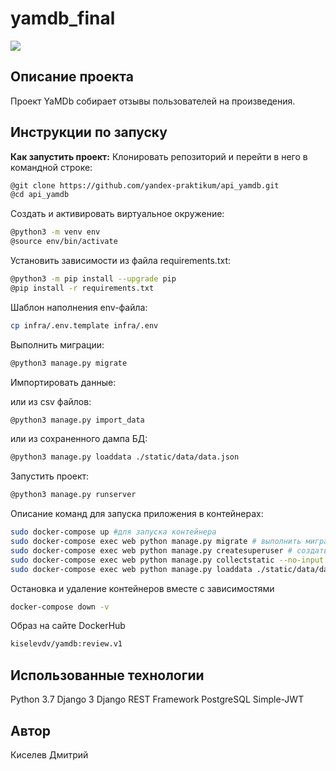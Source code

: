 # yamdb_final

![](https://github.com/KiselevD92/yamdb_final/actions/workflows/yamdb_workflow.yml/badge.svg)

## Описание проекта
Проект YaMDb собирает отзывы пользователей на произведения.

## Инструкции по запуску

**Как запустить проект:**
Клонировать репозиторий и перейти в него в командной строке:

```bash
@git clone https://github.com/yandex-praktikum/api_yamdb.git
@cd api_yamdb
```

Cоздать и активировать виртуальное окружение:

```bash
@python3 -m venv env
@source env/bin/activate
```

Установить зависимости из файла requirements.txt:

```bash
@python3 -m pip install --upgrade pip
@pip install -r requirements.txt
```

Шаблон наполнения env-файла:

```bash
cp infra/.env.template infra/.env
```

Выполнить миграции:

```bash
@python3 manage.py migrate
```

Импортировать данные:

или из csv файлов:
```bash
@python3 manage.py import_data
```

или из сохраненного дампа БД:
```bash
@python3 manage.py loaddata ./static/data/data.json
```

Запустить проект:

```bash
@python3 manage.py runserver
```

Описание команд для запуска приложения в контейнерах:

```bash
sudo docker-compose up #для запуска контейнера
sudo docker-compose exec web python manage.py migrate # выполнить миграции
sudo docker-compose exec web python manage.py createsuperuser # создать суперпользователя
sudo docker-compose exec web python manage.py collectstatic --no-input # собрать статику
sudo docker-compose exec web python manage.py loaddata ./static/data/data.json #загрузка бд
```

Остановка и удаление контейнеров вместе с зависимостями
```bash
docker-compose down -v
```

Образ на сайте DockerHub
```bash
kiselevdv/yamdb:review.v1
```

## Использованные технологии
Python 3.7
Django 3
Django REST Framework
PostgreSQL
Simple-JWT

## Автор
Киселев Дмитрий
